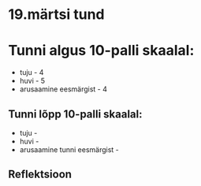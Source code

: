# 19.märtsi tund

# Tunni algus 10-palli skaalal:

-   tuju - 4
-   huvi - 5
-   arusaamine eesmärgist - 4

## Tunni lõpp 10-palli skaalal:

-   tuju -
-   huvi -
-   arusaamine tunni eesmärgist -

## Reflektsioon

